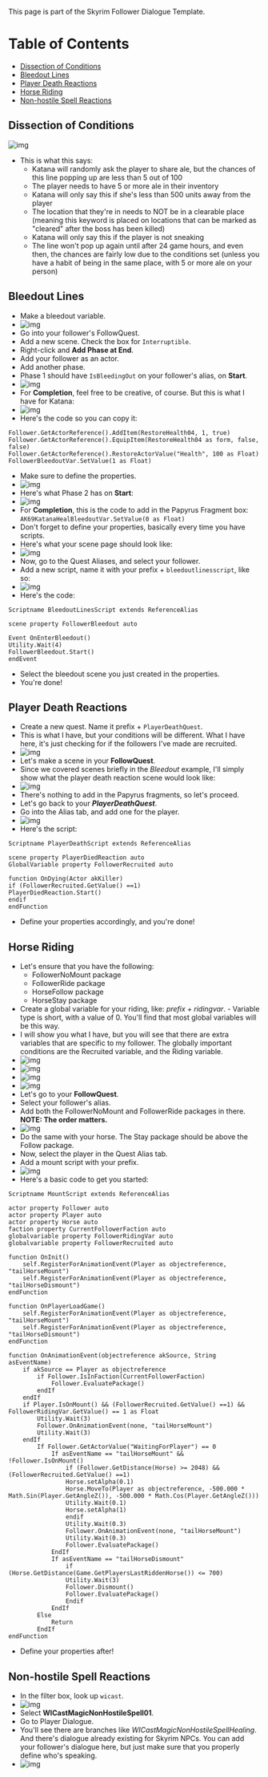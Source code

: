 This page is part of the Skyrim Follower Dialogue Template.

# Table of Contents
- [Dissection of Conditions](https://github.com/annakins/Skyrim/blob/main/Follower%20Lines.md#dissection-of-conditions)
- [Bleedout Lines](https://github.com/annakins/Skyrim/blob/main/Follower%20Lines.md#bleedout-lines)
- [Player Death Reactions](https://github.com/annakins/Skyrim/blob/main/Follower%20Lines.md#player-death-reactions)
- [Horse Riding](https://github.com/annakins/Skyrim/blob/main/Follower%20Lines.md#horse-riding)
- [Non-hostile Spell Reactions](https://github.com/annakins/Skyrim/blob/main/Follower%20Lines.md#non-hostile-spell-reactions)


## Dissection of Conditions
![img](https://imgur.com/xvPOoyw.png)
- This is what this says: 
    - Katana will randomly ask the player to share ale, but the chances of this line popping up are less than 5 out of 100
    - The player needs to have 5 or more ale in their inventory
    - Katana will only say this if she's less than 500 units away from the player
    - The location that they're in needs to NOT be in a clearable place (meaning this keyword is placed on locations that can be marked as "cleared" after the boss has been killed)
    - Katana will only say this if the player is not sneaking
    - The line won't pop up again until after 24 game hours, and even then, the chances are fairly low due to the conditions set (unless you have a habit of being in the same place, with 5 or more ale on your person)

## Bleedout Lines
- Make a bleedout variable.
- ![img](https://imgur.com/1GyiUAY.png)
- Go into your follower's FollowQuest.
- Add a new scene. Check the box for `Interruptible`.
- Right-click and **Add Phase at End**.
- Add your follower as an actor.
- Add another phase.
- Phase 1 should have `IsBleedingOut` on your follower's alias, on **Start**.
- ![img](https://imgur.com/Ttex7J2.png)
- For **Completion**, feel free to be creative, of course. But this is what I have for Katana:
- ![img](https://imgur.com/jGkIpCt.png)
- Here's the code so you can copy it: 
```
Follower.GetActorReference().AddItem(RestoreHealth04, 1, true)
Follower.GetActorReference().EquipItem(RestoreHealth04 as form, false, false)
Follower.GetActorReference().RestoreActorValue("Health", 100 as Float)
FollowerBleedoutVar.SetValue(1 as Float)
```
- Make sure to define the properties.
- ![img](https://imgur.com/ACtvVAa.png)
- Here's what Phase 2 has on **Start**:
- ![img](https://imgur.com/VlfEXCP.png)
- For **Completion**, this is the code to add in the Papyrus Fragment box: ```AK69KatanaHealBleedoutVar.SetValue(0 as Float)```
- Don't forget to define your properties, basically every time you have scripts.
- Here's what your scene page should look like:
- ![img](https://imgur.com/5wr2pL3.png)
- Now, go to the Quest Aliases, and select your follower. 
- Add a new script, name it with your prefix + `bleedoutlinesscript`, like so:
- ![img](https://imgur.com/TavkgZV.png)
- Here's the code:
```
Scriptname BleedoutLinesScript extends ReferenceAlias  

scene property FollowerBleedout auto

Event OnEnterBleedout()
Utility.Wait(4)
FollowerBleedout.Start()
endEvent
```
- Select the bleedout scene you just created in the properties. 
- You're done!

## Player Death Reactions
- Create a new quest. Name it prefix + `PlayerDeathQuest`.
- This is what I have, but your conditions will be different. What I have here, it's just checking for if the followers I've made are recruited.
- ![img](https://imgur.com/ChxYpcM.png)
- Let's make a scene in your **FollowQuest**.
- Since we covered scenes briefly in the *Bleedout* example, I'll simply show what the player death reaction scene would look like:
- ![img](https://imgur.com/JWOIaQS.png)
- There's nothing to add in the Papyrus fragments, so let's proceed.
- Let's go back to your ***PlayerDeathQuest***.
- Go into the Alias tab, and add one for the player.
- ![img](https://imgur.com/clo8Mx0.png)
- Here's the script:
```
Scriptname PlayerDeathScript extends ReferenceAlias  

scene property PlayerDiedReaction auto
GlobalVariable property FollowerRecruited auto

function OnDying(Actor akKiller)
if (FollowerRecruited.GetValue() ==1) 
PlayerDiedReaction.Start()
endif
endFunction
```
- Define your properties accordingly, and you're done!


## Horse Riding
- Let's ensure that you have the following:
    - FollowerNoMount package
    - FollowerRide package
    - HorseFollow package
    - HorseStay package
- Create a global variable for your riding, like: *prefix + ridingvar*. - Variable type is short, with a value of 0. You'll find that most global variables will be this way.
- I will show you what I have, but you will see that there are extra variables that are specific to my follower. The globally important conditions are the Recruited variable, and the Riding variable.
- ![img](https://imgur.com/wDH21xR.png)
- ![img](https://imgur.com/BLNc1zu.png)
- ![img](https://imgur.com/q1tI65w.png)
- ![img](https://imgur.com/3ygjEeq.png)
- Let's go to your **FollowQuest**.
- Select your follower's alias.
- Add both the FollowerNoMount and FollowerRide packages in there. **NOTE: The order matters.**
- ![img](https://imgur.com/VJkZzWq.png)
- Do the same with your horse. The Stay package should be above the Follow package.
- Now, select the player in the Quest Alias tab.
- Add a mount script with your prefix.
- ![img](https://imgur.com/Ukp4Pmk.png)
- Here's a basic code to get you started:
```
Scriptname MountScript extends ReferenceAlias

actor property Follower auto
actor property Player auto
actor property Horse auto
faction property CurrentFollowerFaction auto
globalvariable property FollowerRidingVar auto
globalvariable property FollowerRecruited auto

function OnInit()
	self.RegisterForAnimationEvent(Player as objectreference, "tailHorseMount")
	self.RegisterForAnimationEvent(Player as objectreference, "tailHorseDismount")
endFunction

function OnPlayerLoadGame()
	self.RegisterForAnimationEvent(Player as objectreference, "tailHorseMount")
	self.RegisterForAnimationEvent(Player as objectreference, "tailHorseDismount")
endFunction

function OnAnimationEvent(objectreference akSource, String asEventName)
	if akSource == Player as objectreference
		if Follower.IsInFaction(CurrentFollowerFaction)
			Follower.EvaluatePackage()
		endIf
	endIf
	if Player.IsOnMount() && (FollowerRecruited.GetValue() ==1) && FollowerRidingVar.GetValue() == 1 as Float
		Utility.Wait(3)
		Follower.OnAnimationEvent(none, "tailHorseMount")
		Utility.Wait(3)
	endIf
		If Follower.GetActorValue("WaitingForPlayer") == 0
			If asEventName == "tailHorseMount" && !Follower.IsOnMount()				
				if (Follower.GetDistance(Horse) >= 2048) && (FollowerRecruited.GetValue() ==1) 				
				Horse.setAlpha(0.1)
				Horse.MoveTo(Player as objectreference, -500.000 * Math.Sin(Player.GetAngleZ()), -500.000 * Math.Cos(Player.GetAngleZ()))							
				Utility.Wait(0.1)
				Horse.setAlpha(1)					
				endif					
				Utility.Wait(0.3)
				Follower.OnAnimationEvent(none, "tailHorseMount")
				Utility.Wait(0.3)
				Follower.EvaluatePackage()
			EndIf	
			If asEventName == "tailHorseDismount"				
				if (Horse.GetDistance(Game.GetPlayersLastRiddenHorse()) <= 700)					
				Utility.Wait(3)
				Follower.Dismount()
				Follower.EvaluatePackage()
				Endif
			EndIf
		Else
			Return
		EndIf	
endFunction
```
- Define your properties after!

## Non-hostile Spell Reactions
- In the filter box, look up `wicast`. 
- ![img](https://imgur.com/zR33hXj.png)
- Select **WICastMagicNonHostileSpell01**.
- Go to Player Dialogue.
- You'll see there are branches like *WICastMagicNonHostileSpellHealing*. And there's dialogue already existing for Skyrim NPCs. You can add your follower's dialogue here, but just make sure that you properly define who's speaking.
- ![img](https://imgur.com/lZnVtNB.png)
